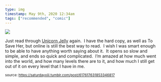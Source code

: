 ```yaml
---
type: img
timestamp: May 9th, 2020 12:34am
tags: ["recommended", "comic"]
---
```

<img src="https://saturdayxiii.github.io/media/media/617617631853346817.jpg"/>
                                                                                          
Just read through <a href="https://www.unicornjelly.com" target="_blank">Unicorn Jelly</a> again.  I have the hard copy, as well as To Save Her, but online is still the best way to read.  I wish I was smart enough to be able to have anything worth saying about it.  It opens so slow and simple, and ends so quick and complicated.  I’m amazed at how much went into the world, and how many levels there are to it, and how much I still get out of it on every level that I have in me.<br/>
 
                                    
                
                
                
                
                                
<small>source: https://saturdayxiii.tumblr.com/post/617617631853346817</small>